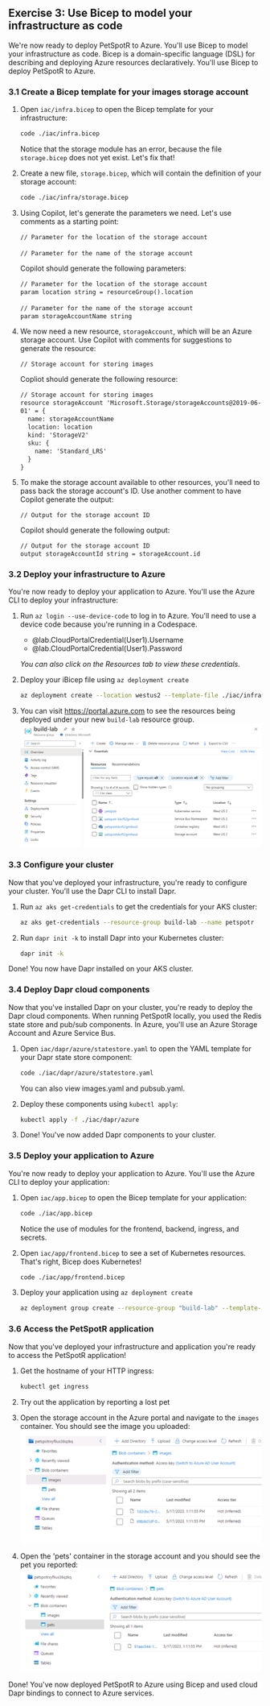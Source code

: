 ## Exercise 3: Use Bicep to model your infrastructure as code

We're now ready to deploy PetSpotR to Azure. You'll use Bicep to model your infrastructure as code. Bicep is a domain-specific language (DSL) for describing and deploying Azure resources declaratively. You'll use Bicep to deploy PetSpotR to Azure.

### 3.1 Create a Bicep template for your images storage account

1. Open `iac/infra.bicep` to open the Bicep template for your infrastructure:

    ```bash
    code ./iac/infra.bicep
    ```

    Notice that the storage module has an error, because the file `storage.bicep` does not yet exist. Let's fix that!

2. Create a new file, `storage.bicep`, which will contain the definition of your storage account:

    ```bash
    code ./iac/infra/storage.bicep
    ```

3. Using Copilot, let's generate the parameters we need. Let's use comments as a starting point:

    ```bicep
    // Parameter for the location of the storage account

    // Parameter for the name of the storage account
    ```

    Copilot should generate the following parameters:

    ```bicep
    // Parameter for the location of the storage account
    param location string = resourceGroup().location

    // Parameter for the name of the storage account
    param storageAccountName string
    ```

4. We now need a new resource, `storageAccount`, which will be an Azure storage account. Use Copilot with comments for suggestions to generate the resource:

    ```bicep
    // Storage account for storing images
    ```

    Copliot should generate the following resource:

    ```bicep
    // Storage account for storing images
    resource storageAccount 'Microsoft.Storage/storageAccounts@2019-06-01' = {
      name: storageAccountName
      location: location
      kind: 'StorageV2'
      sku: {
        name: 'Standard_LRS'
      }
    }
    ```

5. To make the storage account available to other resources, you'll need to pass back the storage account's ID. Use another comment to have Copilot generate the output:

    ```bicep
    // Output for the storage account ID
    ```

    Copilot should generate the following output:

    ```bicep
    // Output for the storage account ID
    output storageAccountId string = storageAccount.id
    ```

### 3.2 Deploy your infrastructure to Azure

You're now ready to deploy your application to Azure. You'll use the Azure CLI to deploy your infrastructure:

1. Run `az login --use-device-code` to log in to Azure. You'll need to use a device code because you're running in a Codespace.
   - @lab.CloudPortalCredential(User1).Username
   - @lab.CloudPortalCredential(User1).Password

    _You can also click on the Resources tab to view these credentials._

2. Deploy your iBicep file using `az deployment create`

    ```bash
    az deployment create --location westus2 --template-file ./iac/infra.bicep
    ```
3. You can visit https://portal.azure.com to see the resources being deployed under your new `build-lab` resource group.
    ![Azure resources](./images/17-azureportal.png)

### 3.3 Configure your cluster

Now that you've deployed your infrastructure, you're ready to configure your cluster. You'll use the Dapr CLI to install Dapr.

1. Run `az aks get-credentials` to get the credentials for your AKS cluster:

    ```bash
    az aks get-credentials --resource-group build-lab --name petspotr
    ```

2. Run `dapr init -k` to install Dapr into your Kubernetes cluster:

    ```bash
    dapr init -k
    ```

Done! You now have Dapr installed on your AKS cluster.

### 3.4 Deploy Dapr cloud components

Now that you've installed Dapr on your cluster, you're ready to deploy the Dapr cloud components. When running PetSpotR locally, you used the Redis state store and pub/sub components. In Azure, you'll use an Azure Storage Account and Azure Service Bus.

1. Open `iac/dapr/azure/statestore.yaml` to open the YAML template for your Dapr state store component:

     ```bash
     code ./iac/dapr/azure/statestore.yaml
     ```

     You can also view images.yaml and pubsub.yaml.

2. Deploy these components using `kubectl apply`:

    ```bash
    kubectl apply -f ./iac/dapr/azure
    ```

3. Done! You've now added Dapr components to your cluster.

### 3.5 Deploy your application to Azure

You're now ready to deploy your application to Azure. You'll use the Azure CLI to deploy your application:

1. Open `iac/app.bicep` to open the Bicep template for your application:

    ```bash
    code ./iac/app.bicep
    ```

    Notice the use of modules for the frontend, backend, ingress, and secrets.

2. Open `iac/app/frontend.bicep` to see a set of Kubernetes resources. That's right, Bicep does Kubernetes!

    ```bash
    code ./iac/app/frontend.bicep
    ```

3. Deploy your application using `az deployment create`

    ```bash
    az deployment group create --resource-group "build-lab" --template-file ./iac/app.bicep
    ```

### 3.6 Access the PetSpotR application

Now that you've deployed your infrastructure and application you're ready to access the PetSpotR application!

1. Get the hostname of your HTTP ingress:

    ```bash
    kubectl get ingress
    ```

1. Try out the application by reporting a lost pet
1. Open the storage account in the Azure portal and navigate to the `images` container. You should see the image you uploaded:
   ![Storage account](./images/19-storage.png)
1. Open the 'pets' container in the storage account and you should see the pet you reported:
   ![Storage account](./images/20-storage.png)

Done! You've now deployed PetSpotR to Azure using Bicep and used cloud Dapr bindings to connect to Azure services.
